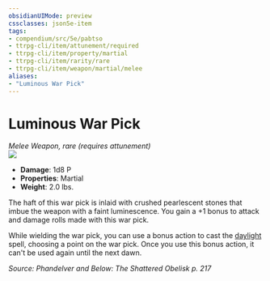 ```yaml
---
obsidianUIMode: preview
cssclasses: json5e-item
tags:
- compendium/src/5e/pabtso
- ttrpg-cli/item/attunement/required
- ttrpg-cli/item/property/martial
- ttrpg-cli/item/rarity/rare
- ttrpg-cli/item/weapon/martial/melee
aliases: 
- "Luminous War Pick"
---
```

# Luminous War Pick
*Melee Weapon, rare (requires attunement)*  
![](/3-Mechanics/CLI/items/img/luminous-war-pick.webp#right)  

- **Damage**: 1d8 P
- **Properties**: Martial
- **Weight**: 2.0 lbs.

The haft of this war pick is inlaid with crushed pearlescent stones that imbue the weapon with a faint luminescence. You gain a +1 bonus to attack and damage rolls made with this war pick.

While wielding the war pick, you can use a bonus action to cast the [daylight](/3-Mechanics/CLI/spells/daylight.md) spell, choosing a point on the war pick. Once you use this bonus action, it can't be used again until the next dawn.

*Source: Phandelver and Below: The Shattered Obelisk p. 217*